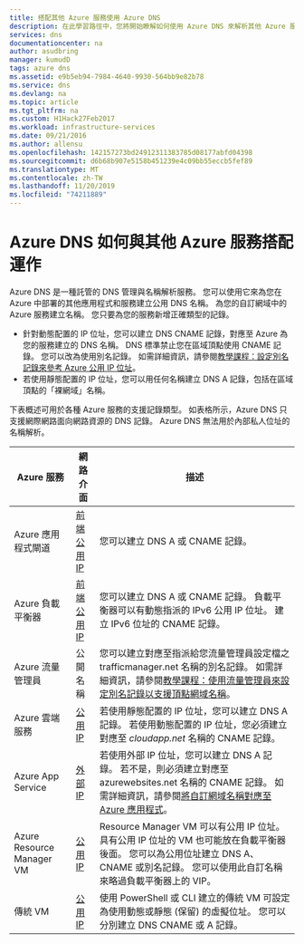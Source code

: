 ```yaml
---
title: 搭配其他 Azure 服務使用 Azure DNS
description: 在此學習路徑中，您將開始瞭解如何使用 Azure DNS 來解析其他 Azure 服務的名稱
services: dns
documentationcenter: na
author: asudbring
manager: kumudD
tags: azure dns
ms.assetid: e9b5eb94-7984-4640-9930-564bb9e82b78
ms.service: dns
ms.devlang: na
ms.topic: article
ms.tgt_pltfrm: na
ms.custom: H1Hack27Feb2017
ms.workload: infrastructure-services
ms.date: 09/21/2016
ms.author: allensu
ms.openlocfilehash: 142157273bd24912311383785d08177abfd04398
ms.sourcegitcommit: d6b68b907e5158b451239e4c09bb55eccb5fef89
ms.translationtype: MT
ms.contentlocale: zh-TW
ms.lasthandoff: 11/20/2019
ms.locfileid: "74211889"
---
```

# <a name="how-azure-dns-works-with-other-azure-services"></a>Azure DNS 如何與其他 Azure 服務搭配運作

Azure DNS 是一種託管的 DNS 管理與名稱解析服務。 您可以使用它來為您在 Azure 中部署的其他應用程式和服務建立公用 DNS 名稱。 為您的自訂網域中的 Azure 服務建立名稱。 您只要為您的服務新增正確類型的記錄。

* 針對動態配置的 IP 位址，您可以建立 DNS CNAME 記錄，對應至 Azure 為您的服務建立的 DNS 名稱。 DNS 標準禁止您在區域頂點使用 CNAME 記錄。 您可以改為使用別名記錄。 如需詳細資訊，請參閱[教學課程：設定別名記錄來參考 Azure 公用 IP 位址](tutorial-alias-pip.md)。
* 若使用靜態配置的 IP 位址，您可以用任何名稱建立 DNS A 記錄，包括在區域頂點的「裸網域」名稱。

下表概述可用於各種 Azure 服務的支援記錄類型。 如表格所示，Azure DNS 只支援網際網路面向網路資源的 DNS 記錄。 Azure DNS 無法用於內部私人位址的名稱解析。

| Azure 服務 | 網路介面 | 描述 |
| --- | --- | --- |
| Azure 應用程式閘道 |[前端公用 IP](dns-custom-domain.md#public-ip-address) |您可以建立 DNS A 或 CNAME 記錄。 |
| Azure 負載平衡器 |[前端公用 IP](dns-custom-domain.md#public-ip-address) |您可以建立 DNS A 或 CNAME 記錄。 負載平衡器可以有動態指派的 IPv6 公用 IP 位址。 建立 IPv6 位址的 CNAME 記錄。 |
| Azure 流量管理員 |公開名稱 |您可以建立對應至指派給您流量管理員設定檔之 trafficmanager.net 名稱的別名記錄。 如需詳細資訊，請參閱[教學課程：使用流量管理員來設定別名記錄以支援頂點網域名稱](tutorial-alias-tm.md)。 |
| Azure 雲端服務 |[公用 IP](dns-custom-domain.md#public-ip-address) |若使用靜態配置的 IP 位址，您可以建立 DNS A 記錄。 若使用動態配置的 IP 位址，您必須建立對應至 *cloudapp.net* 名稱的 CNAME 記錄。|
| Azure App Service | [外部 IP](dns-custom-domain.md#app-service-web-apps) |若使用外部 IP 位址，您可以建立 DNS A 記錄。 若不是，則必須建立對應至 azurewebsites.net 名稱的 CNAME 記錄。 如需詳細資訊，請參閱[將自訂網域名稱對應至 Azure 應用程式](../app-service/app-service-web-tutorial-custom-domain.md)。 |
| Azure Resource Manager VM |[公用 IP](dns-custom-domain.md#public-ip-address) |Resource Manager VM 可以有公用 IP 位址。 具有公用 IP 位址的 VM 也可能放在負載平衡器後面。 您可以為公用位址建立 DNS A、CNAME 或別名記錄。 您可以使用此自訂名稱來略過負載平衡器上的 VIP。 |
| 傳統 VM |[公用 IP](dns-custom-domain.md#public-ip-address) |使用 PowerShell 或 CLI 建立的傳統 VM 可設定為使用動態或靜態 (保留) 的虛擬位址。 您可以分別建立 DNS CNAME 或 A 記錄。 |
